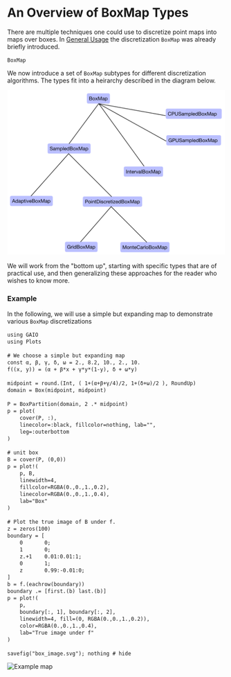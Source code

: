 # An Overview of BoxMap Types

There are multiple techniques one could use to discretize point maps into maps over boxes. In [General Usage](https://gaioguys.github.io/GAIO.jl/general/) the discretization `BoxMap` was already briefly introduced. 

```@docs
BoxMap
```

We now introduce a set of `BoxMap` subtypes for different discretization algorithms. The types fit into a heirarchy described in the diagram below. 

![Type Hierarchy](../assets/type_tree.jpg)

We will work from the "bottom up", starting with specific types that are of practical use, and then generalizing these approaches for the reader who wishes to know more. 

### Example

In the following, we will use a simple but expanding map to demonstrate various `BoxMap` discretizations

```@example 1
using GAIO
using Plots

# We choose a simple but expanding map
const α, β, γ, δ, ω = 2., 8.2, 10., 2., 10.
f((x, y)) = (α + β*x + γ*y*(1-y), δ + ω*y)

midpoint = round.(Int, ( 1+(α+β+γ/4)/2, 1+(δ+ω)/2 ), RoundUp)
domain = Box(midpoint, midpoint)

P = BoxPartition(domain, 2 .* midpoint)
p = plot(
    cover(P, :), 
    linecolor=:black, fillcolor=nothing, lab="", 
    leg=:outerbottom
)

# unit box
B = cover(P, (0,0))
p = plot!(
    p, B, 
    linewidth=4, 
    fillcolor=RGBA(0.,0.,1.,0.2), 
    linecolor=RGBA(0.,0.,1.,0.4), 
    lab="Box"
)

# Plot the true image of B under f.
z = zeros(100)
boundary = [
    0       0;
    1       0;
    z.+1    0.01:0.01:1;
    0       1;
    z       0.99:-0.01:0;
]
b = f.(eachrow(boundary))
boundary .= [first.(b) last.(b)]
p = plot!(
    p, 
    boundary[:, 1], boundary[:, 2], 
    linewidth=4, fill=(0, RGBA(0.,0.,1.,0.2)), 
    color=RGBA(0.,0.,1.,0.4), 
    lab="True image under f"
)

savefig("box_image.svg"); nothing # hide
```

![Example map](box_image.svg)
